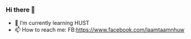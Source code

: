 ### Hi there 👋
- 🌱 I’m currently learning HUST
- 📫 How to reach me: FB:https://www.facebook.com/laamtaamnhuw
<!--
**lamylov3/lamylov3** is a ✨ _special_ ✨ repository because its `README.md` (this file) appears on your GitHub profile.

Here are some ideas to get you started:

- 🔭 I’m currently working on ...
- 🌱 I’m currently learning HUST
- 👯 I’m looking to collaborate on ...
- 🤔 I’m looking for help with ...
- 💬 Ask me about ...
- 📫 How to reach me: ...
- 😄 Pronouns: ...
- ⚡ Fun fact: ...
-->
